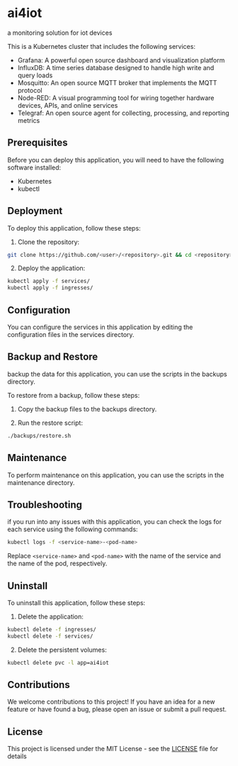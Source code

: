 # ai4iot

a monitoring solution for iot devices

This is a Kubernetes cluster that includes the following services:

- Grafana: A powerful open source dashboard and visualization platform
- InfluxDB: A time series database designed to handle high write and query loads
- Mosquitto: An open source MQTT broker that implements the MQTT protocol
- Node-RED: A visual programming tool for wiring together hardware devices, APIs, and online services
- Telegraf: An open source agent for collecting, processing, and reporting metrics

## Prerequisites

Before you can deploy this application, you will need to have the following software installed:

- Kubernetes
- kubectl

## Deployment

To deploy this application, follow these steps:

1. Clone the repository:

```bash
git clone https://github.com/<user>/<repository>.git && cd <repository>
```

2. Deploy the application:

```bash
kubectl apply -f services/
kubectl apply -f ingresses/
```

## Configuration

You can configure the services in this application by editing the configuration files in the services directory.

## Backup and Restore

 backup the data for this application, you can use the scripts in the backups directory.

To restore from a backup, follow these steps:

1. Copy the backup files to the backups directory.

2. Run the restore script:

```bash
./backups/restore.sh
```

## Maintenance

To perform maintenance on this application, you can use the scripts in the maintenance directory.

## Troubleshooting

if you run into any issues with this application, you can check the logs for each service using the following commands:

```bash
kubectl logs -f <service-name>-<pod-name>
```

Replace `<service-name>` and `<pod-name>` with the name of the service and the name of the pod, respectively.

## Uninstall

To uninstall this application, follow these steps:

1. Delete the application:

```bash
kubectl delete -f ingresses/
kubectl delete -f services/
```

2. Delete the persistent volumes:

```bash
kubectl delete pvc -l app=ai4iot
```

## Contributions

We welcome contributions to this project! If you have an idea for a new feature or have found a bug, please open an issue or submit a pull request.

## License

This project is licensed under the MIT License - see the [LICENSE](LICENSE) file for details